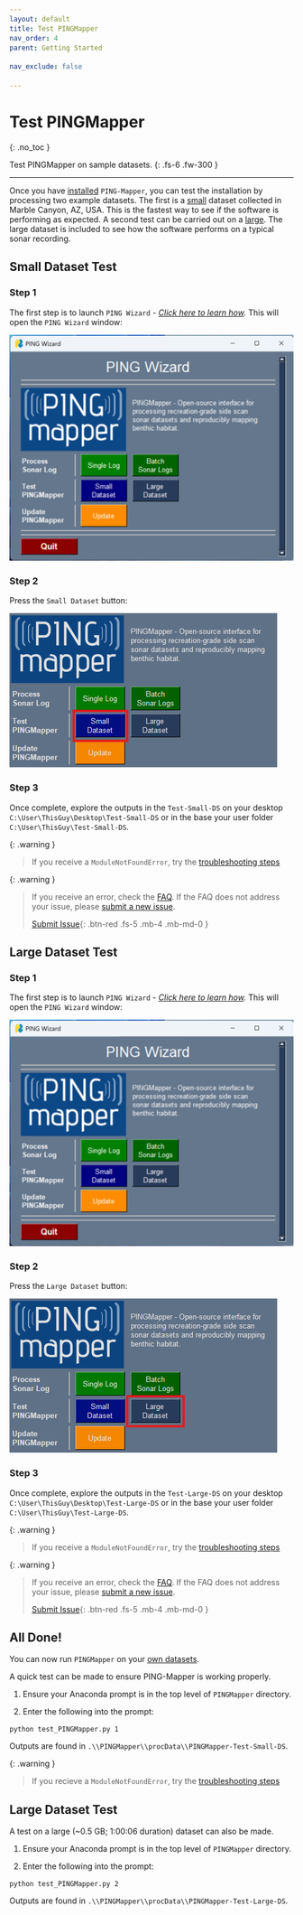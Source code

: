 ```yaml
---
layout: default
title: Test PINGMapper
nav_order: 4
parent: Getting Started

nav_exclude: false

---
```


# Test PINGMapper
{: .no_toc }

Test PINGMapper on sample datasets.
{: .fs-6 .fw-300 }

---

Once you have [installed](./Installation.md) `PING-Mapper`, you can test the installation by processing two example datasets. The first is a [small](#small-dataset-test) dataset collected in Marble Canyon, AZ, USA. This is the fastest way to see if the software is performing as expected. A second test can be carried out on a [large](#large-dataset-test). The large dataset is included to see how the software performs on a typical sonar recording. 

## Small Dataset Test

### Step 1
The first step is to launch `PING Wizard` - *[Click here to learn how](./PINGWizard.md).* This will open the `PING Wizard` window:

<img src="../../assets/running/PINGWizard_gui.PNG"/>

### Step 2
Press the `Small Dataset` button:

<img src="../../assets/running/pingwizard_test.PNG"/>

### Step 3
Once complete, explore the outputs in the `Test-Small-DS` on your desktop `C:\User\ThisGuy\Desktop\Test-Small-DS` or in the base your user folder `C:\User\ThisGuy\Test-Small-DS`.

{: .warning }
> If you receive a `ModuleNotFoundError`, try the [troubleshooting steps](../faq.md/#modulenotfounderror)

{: .warning }
> If you receive an error, check the [FAQ](../faq.md). If the FAQ does not address your issue, please [submit a new issue](https://github.com/CameronBodine/PINGMapper/issues). 
> 
> [Submit Issue](https://github.com/CameronBodine/PINGMapper/issues){: .btn-red .fs-5 .mb-4 .mb-md-0 }

## Large Dataset Test

### Step 1
The first step is to launch `PING Wizard` - *[Click here to learn how](./PINGWizard.md).* This will open the `PING Wizard` window:

<img src="../../assets/running/PINGWizard_gui.PNG"/>

### Step 2
Press the `Large Dataset` button:

<img src="../../assets/running/pingwizard_test_large.PNG"/>

### Step 3
Once complete, explore the outputs in the `Test-Large-DS` on your desktop `C:\User\ThisGuy\Desktop\Test-Large-DS` or in the base your user folder `C:\User\ThisGuy\Test-Large-DS`.

{: .warning }
> If you receive a `ModuleNotFoundError`, try the [troubleshooting steps](../faq.md/#modulenotfounderror)

{: .warning }
> If you receive an error, check the [FAQ](../faq.md). If the FAQ does not address your issue, please [submit a new issue](https://github.com/CameronBodine/PINGMapper/issues). 
> 
> [Submit Issue](https://github.com/CameronBodine/PINGMapper/issues){: .btn-red .fs-5 .mb-4 .mb-md-0 }

## All Done!

You can now run `PINGMapper` on your [own datasets](./Running.md).







A quick test can be made to ensure PING-Mapper is working properly.
1. Ensure your Anaconda prompt is in the top level of `PINGMapper` directory.

2. Enter the following into the prompt:  
```
python test_PINGMapper.py 1
```

Outputs are found in `.\\PINGMapper\\procData\\PINGMapper-Test-Small-DS`.

{: .warning }
> If you recieve a `ModuleNotFoundError`, try the [troubleshooting steps](../faq.md/#modulenotfounderror)

## Large Dataset Test
A test on a large (~0.5 GB; 1:00:06 duration) dataset can also be made.
1. Ensure your Anaconda prompt is in the top level of `PINGMapper` directory.

2. Enter the following into the prompt:  
```
python test_PINGMapper.py 2
```

Outputs are found in `.\\PINGMapper\\procData\\PINGMapper-Test-Large-DS`.
